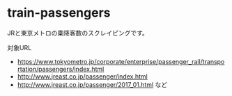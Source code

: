 # train-passengers

JRと東京メトロの乗降客数のスクレイピングです。

対象URL

- https://www.tokyometro.jp/corporate/enterprise/passenger_rail/transportation/passengers/index.html
- http://www.jreast.co.jp/passenger/index.html
- http://www.jreast.co.jp/passenger/2017_01.html など
